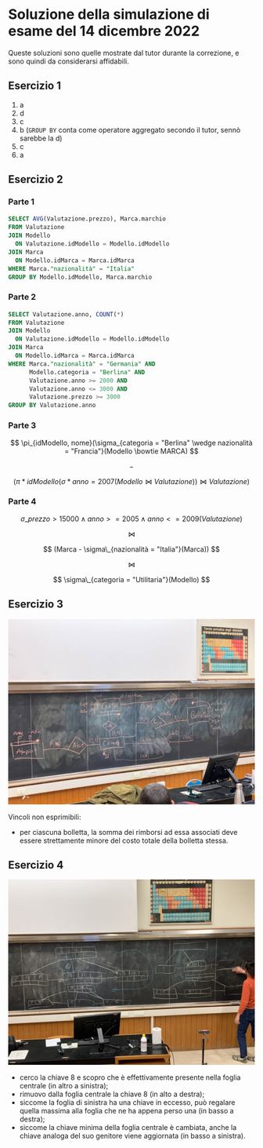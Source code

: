 # Soluzione della simulazione di esame del 14 dicembre 2022

Queste soluzioni sono quelle mostrate dal tutor durante la correzione, e sono
quindi da considerarsi affidabili.

## Esercizio 1

1. a
1. d
1. c
1. b (`GROUP BY` conta come operatore aggregato secondo il tutor, sennò sarebbe
   la d)
1. c
1. a

## Esercizio 2

### Parte 1

```sql
SELECT AVG(Valutazione.prezzo), Marca.marchio
FROM Valutazione
JOIN Modello
  ON Valutazione.idModello = Modello.idModello
JOIN Marca
  ON Modello.idMarca = Marca.idMarca
WHERE Marca."nazionalità" = "Italia"
GROUP BY Modello.idModello, Marca.marchio
```

### Parte 2

```sql
SELECT Valutazione.anno, COUNT(*)
FROM Valutazione
JOIN Modello
  ON Valutazione.idModello = Modello.idModello
JOIN Marca
  ON Modello.idMarca = Marca.idMarca
WHERE Marca."nazionalità" = "Germania" AND
      Modello.categoria = "Berlina" AND
      Valutazione.anno >= 2000 AND
      Valutazione.anno <= 3000 AND
      Valutazione.prezzo >= 3000
GROUP BY Valutazione.anno
```

### Parte 3

$$
\pi_{idModello, nome}(\sigma_{categoria = "Berlina" \wedge nazionalità =
"Francia"}(Modello \bowtie MARCA)
$$

$$ - $$

$$ (\pi*{idModello}(\sigma*{anno = 2007}(Modello \bowtie Valutazione)) \bowtie Valutazione) $$

### Parte 4

$$ \sigma\_{prezzo > 15000 \wedge anno >= 2005 \wedge anno <= 2009}(Valutazione) $$

$$ \bowtie $$

$$ (Marca - \sigma\_{nazionalità = "Italia"}(Marca)) $$

$$ \bowtie $$

$$ \sigma\_{categoria = "Utilitaria"}(Modello) $$

## Esercizio 3

![Diagramma ER che risolve l'esercizio 3](scritto-2022-12-14-soluzione-es3.jpeg)

Vincoli non esprimibili:

- per ciascuna bolletta, la somma dei rimborsi ad essa associati deve essere
  strettamente minore del costo totale della bolletta stessa.

## Esercizio 4

![Sequenza degli stati dell'albero B+ che risolve l'esercizio 4](scritto-2022-12-14-soluzione-es4.jpeg)

- cerco la chiave 8 e scopro che è effettivamente presente nella foglia
  centrale (in altro a sinistra);
- rimuovo dalla foglia centrale la chiave 8 (in alto a destra);
- siccome la foglia di sinistra ha una chiave in eccesso, può regalare quella
  massima alla foglia che ne ha appena perso una (in basso a destra);
- siccome la chiave minima della foglia centrale è cambiata, anche la chiave
  analoga del suo genitore viene aggiornata (in basso a sinistra).
